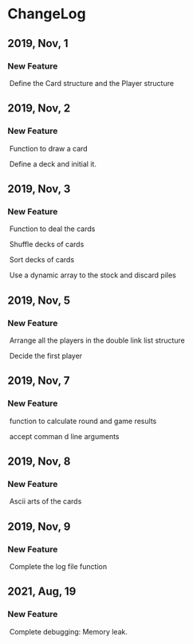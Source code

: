 # ChangeLog

## 2019, Nov, 1

### 	New Feature

​	Define the Card structure and the Player structure

## 2019, Nov, 2

### 	New Feature

​	Function to draw a card

​	Define a deck and initial it.

## 2019, Nov, 3

### 	New Feature

​	Function to deal the cards 

​	Shuffle decks of cards

​	Sort decks of cards

​	Use a dynamic array to the stock and discard piles

## 2019, Nov, 5

### 	New Feature

​	Arrange all the players in the double link list structure

​	Decide the first player

##  2019, Nov, 7

### 	New Feature

​	function to calculate round and game results

​	accept comman d line arguments

## 2019, Nov, 8

### 	New Feature

​	Ascii arts of the cards		

## 2019, Nov, 9

### 	New Feature

​	Complete the log file function

## 2021, Aug, 19

###	New Feature
​	Complete debugging: Memory leak.

